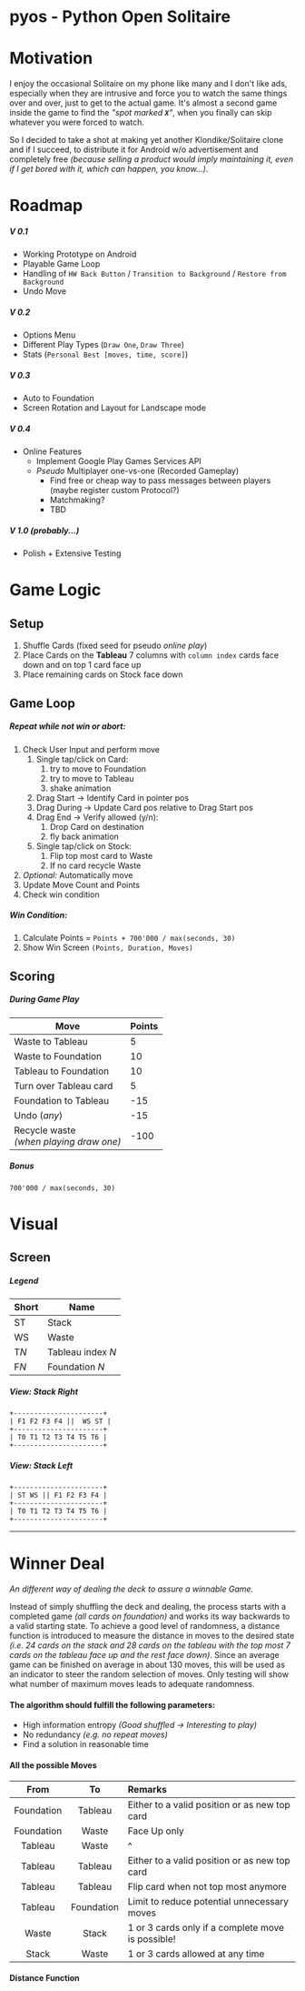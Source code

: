 # pyos - Python Open Solitaire

# Motivation
I enjoy the occasional Solitaire on my phone like many and I don't like ads, 
especially when they are intrusive and force you to watch the same things over 
and over, just to get to the actual game. It's almost a second game inside the 
game to find the *"spot marked __`X`__"*, when you finally can skip whatever 
you were forced to watch.

So I decided to take a shot at making yet another Klondike/Solitaire clone and 
if I succeed, to distribute it for Android w/o advertisement and completely 
free *(because selling a product would imply maintaining it, even if I get 
bored with it, which can happen, you know...)*.

# Roadmap

##### V 0.1
* Working Prototype on Android
* Playable Game Loop
* Handling of `HW Back Button` / `Transition to Background` / `Restore from 
Background`
* Undo Move

##### V 0.2
* Options Menu
* Different Play Types (`Draw One`, `Draw Three`)
* Stats (`Personal Best [moves, time, score]`)

##### V 0.3
* Auto to Foundation
* Screen Rotation and Layout for Landscape mode

##### V 0.4
* Online Features
    * Implement Google Play Games Services API
    * *Pseudo* Multiplayer one-vs-one (Recorded Gameplay)
        * Find free or cheap way to pass messages between players<br> 
        (maybe register custom Protocol?)
        * Matchmaking?
        * TBD
        
##### V 1.0 *(probably...)*
* Polish + Extensive Testing

# Game Logic

## Setup

1. Shuffle Cards (fixed seed for pseudo *online play*)
1. Place Cards on the **Tableau** 7 columns with `column index` 
   cards face down and on top 1 card face up
1. Place remaining cards on Stock face down


## Game Loop

##### Repeat while not win or abort:
1. Check User Input and perform move
    1. Single tap/click on Card:
        1. try to move to Foundation
        1. try to move to Tableau
        1. shake animation
    1. Drag Start   -> Identify Card in pointer pos
    1. Drag During  -> Update Card pos relative to Drag Start pos
    1. Drag End     -> Verify allowed (y/n):
        1. Drop Card on destination
        1. fly back animation
    1. Single tap/click on Stock:
        1. Flip top most card to Waste
        1. If no card recycle Waste
1. *Optional:* Automatically move
1. Update Move Count and Points
1. Check win condition


##### Win Condition:
1. Calculate Points = `Points + 700'000 / max(seconds, 30)`
1. Show Win Screen `(Points, Duration, Moves)`


## Scoring

##### During Game Play
| Move  |  Points  |
| --- | --- |
| Waste to Tableau | 5 |
| Waste to Foundation | 10 |
| Tableau to Foundation | 10 |
| Turn over Tableau card | 5 |
| Foundation to Tableau | -15 |
| Undo (*any*) | -15 |
| Recycle waste<br> *(when playing draw one)* | -100 |

##### Bonus
`700'000 / max(seconds, 30)`


# Visual

## Screen

##### Legend
| Short  |  Name  |
| --- | --- |
| ST | Stack |
| WS | Waste |
| T*N* | Tableau index *N* |
| F*N* | Foundation *N* |


##### View: Stack Right

`+----------------------+`<br>
`| F1 F2 F3 F4 ||  WS ST |`<br>
`+----------------------+`<br>
`| T0 T1 T2 T3 T4 T5 T6 |`<br>
`+----------------------+`<br>

##### View: Stack Left

`+----------------------+`<br>
`| ST WS || F1 F2 F3 F4 |`<br>
`+----------------------+`<br>
`| T0 T1 T2 T3 T4 T5 T6 |`<br>
`+----------------------+`<br>

---

# Winner Deal

*An different way of dealing the deck to assure a winnable Game.*

Instead of simply shuffling the deck and dealing, the process starts with a
completed game *(all cards on foundation)* and works its way backwards to a
valid starting state. To achieve a good level of randomness, a distance 
function is introduced to measure the distance in moves to the desired state
*(i.e. 24 cards on the stack and 28 cards on the tableau with the top most
7 cards on the tableau face up and the rest face down)*. Since an average
game can be finished on average in about 130 moves, this will be used as an 
indicator to steer the random selection of moves. Only testing will show what
number of maximum moves leads to adequate randomness.

#### The algorithm should fulfill the following parameters:
* High information entropy *(Good shuffled -> Interesting to play)*
* No redundancy *(e.g. no repeat moves)*
* Find a solution in reasonable time

#### All the possible Moves

| From | To | Remarks |
| :---: | :---: | :--- |
| Foundation | Tableau | Either to a valid position or as new top card |
| Foundation | Waste | Face Up only |
| Tableau | Waste | ^ |
| Tableau | Tableau | Either to a valid position or as new top card |
| Tableau | Tableau | Flip card when not top most anymore |
| Tableau | Foundation | Limit to reduce potential unnecessary moves |
| Waste | Stack | 1 or 3 cards only if a complete move is possible! |
| Stack | Waste | 1 or 3 cards allowed at any time |


#### Distance Function


